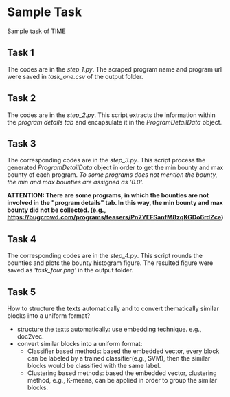 # Sample Task
Sample task of TIME

## Task 1
The codes are in the *step_1.py*. The scraped program name and program url were saved in *task_one.csv* of the output folder.

## Task 2
The codes are in the *step_2.py*. This script extracts the information within the *program details tab* 
and encapsulate it in the *ProgramDetailData* object.

## Task 3
The corresponding codes are in the *step_3.py*. This script process the generated *ProgramDetailData* object in order to 
get the min bounty and max bounty of each program. 
*To some programs does not mention the bounty, the min and max bounties are assigned as '0.0'.*

**ATTENTION: There are some programs, in which the bounties are not involved in the "program details" tab. 
In this way, the min bounty and max bounty did not be collected.
(e.g., https://bugcrowd.com/programs/teasers/Pn7YEFSanfM8zqKGDo6rdZce)**

## Task 4
The corresponding codes are in the *step_4.py*. This script rounds the bounties and plots the bounty histogram figure.
The resulted figure were saved as *'task_four.png'* in the output folder.

## Task 5
How to structure the texts automatically and to convert thematically similar blocks into a uniform format?

 - structure the texts automatically:  use embedding technique. e.g., doc2vec.
 - convert similar blocks into a uniform format: 
    - Classifier based methods: based the embedded vector, every block can be labeled by a trained classifier(e.g., SVM), then the similar blocks would be classified with the same label.
    - Clustering based methods: based the embedded vector, clustering method, e.g., K-means, can be applied in order to group the similar blocks.


